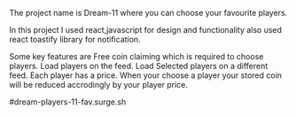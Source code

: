 The project name is Dream-11 where you can choose your favourite players.

In this project I used react,javascript for design and functionality also used react toastify library for notification.

Some key features are Free coin claiming which is required to choose players. Load players on the feed. Load Selected players on a different feed.
Each player has a price. When your choose a player your stored coin will be reduced accrodingly by your player price. 

#dream-players-11-fav.surge.sh